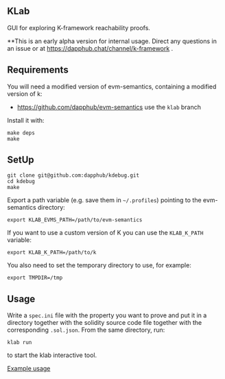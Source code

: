 ## KLab
GUI for exploring K-framework reachability proofs.

**This is an early alpha version for internal usage. Direct any questions in an issue or at  https://dapphub.chat/channel/k-framework .

## Requirements
You will need a modified version of evm-semantics, containing a modified version of k:
* https://github.com/dapphub/evm-semantics use the `klab` branch

Install it with:
```
make deps
make
```

## SetUp

```
git clone git@github.com:dapphub/kdebug.git
cd kdebug
make
```

Export a path variable (e.g. save them in `~/.profiles`) pointing to the evm-semantics directory:
```
export KLAB_EVMS_PATH=/path/to/evm-semantics
```
If you want to use a custom version of K you can use the `KLAB_K_PATH` variable:
```
export KLAB_K_PATH=/path/to/k
```


You also need to set the temporary directory to use, for example:
```
export TMPDIR=/tmp
```

## Usage
Write a `spec.ini` file with the property you want to prove and put it in a directory together
with the solidity source code file together with the corresponding `.sol.json`.
From the same directory, run:

`klab run`

 to start the klab interactive tool.

[Example usage](../master/examples)
